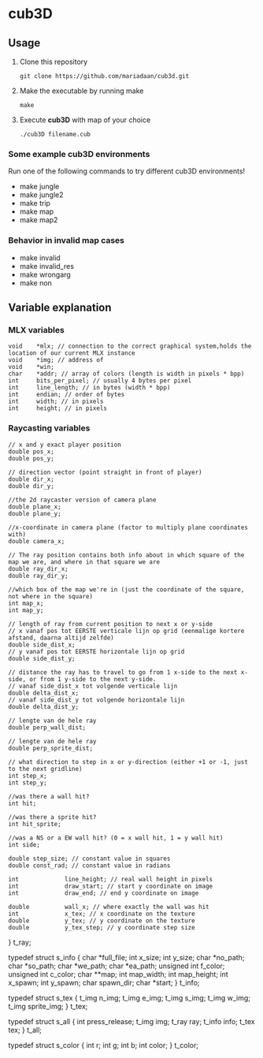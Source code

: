 
# cub3D

## Usage
1. Clone this repository
   ```console
   git clone https://github.com/mariadaan/cub3d.git
   ```
2. Make the executable by running make
   ```console
   make
   ```
3. Execute **cub3D** with map of your choice
   ```console
   ./cub3D filename.cub
   ```

### Some example cub3D environments
Run one of the following commands to try different cub3D environments! 
- make jungle
- make jungle2
- make trip
- make map
- make map2

### Behavior in invalid map cases
- make invalid
- make invalid_res
- make wrongarg
- make non

## Variable explanation

### MLX variables 
	void	*mlx; // connection to the correct graphical system,holds the location of our current MLX instance
	void	*img; // address of 
	void	*win;
	char	*addr; // array of colors (length is width in pixels * bpp)
	int		bits_per_pixel; // usually 4 bytes per pixel
	int		line_length; // in bytes (width * bpp)
	int		endian; // order of bytes
	int		width; // in pixels
	int		height; // in pixels

### Raycasting variables 
	// x and y exact player position
	double pos_x;
	double pos_y;

	// direction vector (point straight in front of player)
	double dir_x;
	double dir_y;

	//the 2d raycaster version of camera plane
	double plane_x;
	double plane_y;

	//x-coordinate in camera plane (factor to multiply plane coordinates with)
	double camera_x;

	// The ray position contains both info about in which square of the map we are, and where in that square we are
	double ray_dir_x;
	double ray_dir_y;

	//which box of the map we're in (just the coordinate of the square, not where in the square)
	int map_x;
	int map_y;

	// length of ray from current position to next x or y-side
	// x vanaf pos tot EERSTE verticale lijn op grid (eenmalige kortere afstand, daarna altijd zelfde)
	double side_dist_x;
	// y vanaf pos tot EERSTE horizontale lijn op grid
	double side_dist_y;

	// distance the ray has to travel to go from 1 x-side to the next x-side, or from 1 y-side to the next y-side.
	// vanaf side_dist_x tot volgende verticale lijn
	double delta_dist_x;
	// vanaf side_dist_y tot volgende horizontale lijn
	double delta_dist_y;

	// lengte van de hele ray
	double perp_wall_dist;

	// lengte van de hele ray
	double perp_sprite_dist;

	// what direction to step in x or y-direction (either +1 or -1, just to the next gridline)
	int step_x;
	int step_y;

	//was there a wall hit?
	int hit;

	//was there a sprite hit?
	int hit_sprite;

	//was a NS or a EW wall hit? (0 = x wall hit, 1 = y wall hit)
	int side;

	double step_size; // constant value in squares
	double const_rad; // constant value in radians

	int				line_height; // real wall height in pixels
	int				draw_start; // start y coordinate on image
	int				draw_end; // end y coordinate on image

	double 			wall_x; // where exactly the wall was hit
	int				x_tex; // x coordinate on the texture
	double			y_tex; // y coordinate on the texture
	double			y_tex_step; // y coordinate step size
}		t_ray;

typedef struct s_info
{
	char			*full_file;
	int				x_size;
	int				y_size;
	char			*no_path;
	char			*so_path;
	char			*we_path;
	char			*ea_path;
	unsigned int	f_color;
	unsigned int	c_color;
	char			**map;
	int				map_width;
	int				map_height;
	int				x_spawn;
	int				y_spawn;
	char			spawn_dir;
	char			*start;
}				t_info;

typedef struct s_tex
{
	t_img			n_img;
	t_img			e_img;
	t_img			s_img;
	t_img			w_img;
	t_img			sprite_img;
}				t_tex;

typedef struct s_all {
	int				press_release;
	t_img			img;
	t_ray			ray;
	t_info			info;
	t_tex			tex;
}			t_all;

typedef struct s_color {
	int				r;
	int				g;
	int				b;
	int				color;
}				t_color;
